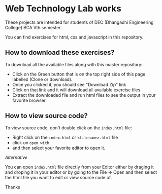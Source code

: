 # Web Technology Lab works

These projects are intended for students of DEC (Dhangadhi Engineering College)
BCA Vth semester.

You can find exercises for html, css and javascript in this repository.

## How to download these exercises?

To download all the available files along with this master repository:

* Click on the Green button that is on the top right side of this page labelled
(Clone or download).
* Once you clicked it, you should see "Download Zip" link
* Click on that link and it will download all available exercise files
* Extract the downloaded file and run html files to see the output in your
  favorite browser.

## How to view source code?

To view source code, don't double click on the `index.html` file:

* Right click on the `index.html` or `<filename>.html` file
* click on `open with`
* and then select your favorite editor to open it.

*Alternative*

You can open `index.html` file directly from your Editor either by draging it
and droping it in your editor or by going to the File -> Open and then select 
the html file you want to edit or view source code of.


Thanks
